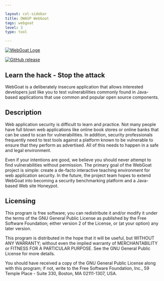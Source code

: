 ```yaml
---

layout: col-sidebar
title: OWASP WebGoat
tags: webgoat
level: 3
type: tool

---
```

[![WebGoat Loge](https://webgoat.github.io/WebGoat/img/profile.png)](https://webgoat.github.io/WebGoat/)

[![GitHub release](https://img.shields.io/github/v/release/WebGoat/WebGoat.svg)](https://github.com/WebGoat/WebGoat/releases/latest)


## Learn the hack - Stop the attack

WebGoat is a deliberately insecure application that allows interested developers just like you to test vulnerabilities commonly found in Java-based applications that use common and popular open source components.

## Description 

Web application security is difficult to learn and practice. Not many people have full blown web applications like online book stores or online banks that can be used to scan for vulnerabilities. In addition, security professionals frequently need to test tools against a platform known to be vulnerable to ensure that they perform as advertised. All of this needs to happen in a safe and legal environment.

Even if your intentions are good, we believe you should never attempt to find vulnerabilities without permission. The primary goal of the WebGoat project is simple: create a de-facto interactive teaching environment for web application security. In the future, the project team hopes to extend WebGoat into becoming a security benchmarking platform and a Java-based Web site Honeypot.

## Licensing

This program is free software; you can redistribute it and/or modify it under the terms of the
GNU General Public License as published by the Free Software Foundation; either version 2 of the
License, or (at your option) any later version.

This program is distributed in the hope that it will be useful, but WITHOUT ANY WARRANTY; without
even the implied warranty of MERCHANTABILITY or FITNESS FOR A PARTICULAR PURPOSE. See the GNU
General Public License for more details.

You should have received a copy of the GNU General Public License along with this program; if
not, write to the Free Software Foundation, Inc., 59 Temple Place - Suite 330, Boston, MA
02111-1307, USA.

